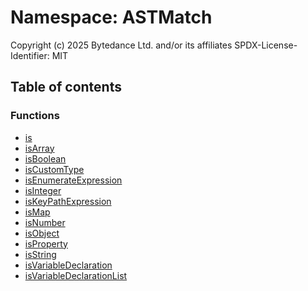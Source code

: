 # Namespace: ASTMatch

Copyright (c) 2025 Bytedance Ltd. and/or its affiliates
SPDX-License-Identifier: MIT

## Table of contents

### Functions

* [is](/auto-docs/fixed-layout-editor/functions/ASTMatch.is.md)
* [isArray](/auto-docs/fixed-layout-editor/functions/ASTMatch.isArray.md)
* [isBoolean](/auto-docs/fixed-layout-editor/functions/ASTMatch.isBoolean.md)
* [isCustomType](/auto-docs/fixed-layout-editor/functions/ASTMatch.isCustomType.md)
* [isEnumerateExpression](/auto-docs/fixed-layout-editor/functions/ASTMatch.isEnumerateExpression.md)
* [isInteger](/auto-docs/fixed-layout-editor/functions/ASTMatch.isInteger.md)
* [isKeyPathExpression](/auto-docs/fixed-layout-editor/functions/ASTMatch.isKeyPathExpression.md)
* [isMap](/auto-docs/fixed-layout-editor/functions/ASTMatch.isMap.md)
* [isNumber](/auto-docs/fixed-layout-editor/functions/ASTMatch.isNumber.md)
* [isObject](/auto-docs/fixed-layout-editor/functions/ASTMatch.isObject.md)
* [isProperty](/auto-docs/fixed-layout-editor/functions/ASTMatch.isProperty.md)
* [isString](/auto-docs/fixed-layout-editor/functions/ASTMatch.isString.md)
* [isVariableDeclaration](/auto-docs/fixed-layout-editor/functions/ASTMatch.isVariableDeclaration.md)
* [isVariableDeclarationList](/auto-docs/fixed-layout-editor/functions/ASTMatch.isVariableDeclarationList.md)
